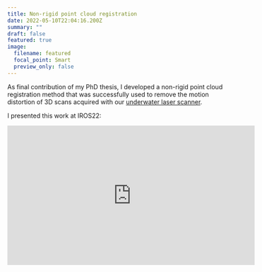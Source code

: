 ```yaml
---
title: Non-rigid point cloud registration
date: 2022-05-10T22:04:16.200Z
summary: ""
draft: false
featured: true
image:
  filename: featured
  focal_point: Smart
  preview_only: false
---
```

As final contribution of my PhD thesis, I developed a non-rigid point cloud registration method that was successfully used to remove the motion distortion of 3D scans acquired with our [underwater laser scanner](/project/underwater-3d-scanner/).

I presented this work at IROS22:

<div align="center">
<iframe width="560" height="315" src="https://www.youtube-nocookie.com/embed/tp0ob9yHagQ" title="YouTube video player" frameborder="0" allow="accelerometer; autoplay; clipboard-write; encrypted-media; gyroscope; picture-in-picture" allowfullscreen></iframe>
</div>